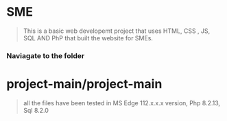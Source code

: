 # SME
> This is a basic web developemt project that uses HTML, CSS , JS, SQL AND PhP that built the website for SMEs.

### Naviagate to the folder
# project-main/project-main
> all the files have been tested in MS Edge 112.x.x.x version, Php 8.2.13, Sql 8.2.0

